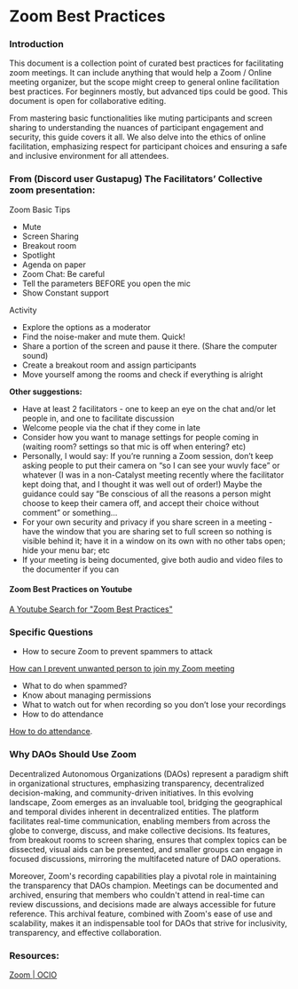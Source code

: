 # Zoom Best Practices

### Introduction

This document is a collection point of curated best practices for facilitating zoom meetings. It can include anything that would help a Zoom / Online meeting organizer, but the scope might creep to general online facilitation best practices. For beginners mostly, but advanced tips could be good. This document is open for collaborative editing.

From mastering basic functionalities like muting participants and screen sharing to understanding the nuances of participant engagement and security, this guide covers it all. We also delve into the ethics of online facilitation, emphasizing respect for participant choices and ensuring a safe and inclusive environment for all attendees.

### From (Discord user Gustapug) The Facilitators’ Collective zoom presentation:

Zoom Basic Tips

* Mute
* Screen Sharing
* Breakout room
* Spotlight
* Agenda on paper
* Zoom Chat: Be careful
* Tell the parameters BEFORE you open the mic
* Show Constant support

Activity

* Explore the options as a moderator
* Find the noise-maker and mute them. Quick!
* Share a portion of the screen and pause it there. (Share the computer sound)
* Create a breakout room and assign participants
* Move yourself among the rooms and check if everything is alright

**Other suggestions:**

* Have at least 2 facilitators - one to keep an eye on the chat and/or let people in, and one to facilitate discussion
* Welcome people via the chat if they come in late
* Consider how you want to manage settings for people coming in (waiting room? settings so that mic is off when entering? etc)
* Personally, I would say: If you’re running a Zoom session, don’t keep asking people to put their camera on “so I can see your wuvly face” or whatever (I was in a non-Catalyst meeting recently where the facilitator kept doing that, and I thought it was well out of order!) Maybe the guidance could say “Be conscious of all the reasons a person might choose to keep their camera off, and accept their choice without comment” or something…
* For your own security and privacy if you share screen in a meeting - have the window that you are sharing set to full screen so nothing is visible behind it; have it in a window on its own with no other tabs open; hide your menu bar; etc
* If your meeting is being documented, give both audio and video files to the documenter if you can

#### Zoom Best Practices on Youtube

[A Youtube Search for "Zoom Best Practices"](https://www.youtube.com/results?search\_query=zoom+best+practices+for+hosts)

### Specific Questions

* How to secure Zoom to prevent spammers to attack

[How can I prevent unwanted person to join my Zoom meeting](https://www.eduhk.hk/ocio/content/faq-how-can-i-prevent-unwanted-person-join-my-zoom-meeting)

* What to do when spammed?
* Know about managing permissions
* What to watch out for when recording so you don’t lose your recordings
* How to do attendance

[How to do attendance](https://www.eduhk.hk/ocio/content/faq-how-retrieve-attendance-list-zoom-meeting).

### Why DAOs Should Use Zoom

Decentralized Autonomous Organizations (DAOs) represent a paradigm shift in organizational structures, emphasizing transparency, decentralized decision-making, and community-driven initiatives. In this evolving landscape, Zoom emerges as an invaluable tool, bridging the geographical and temporal divides inherent in decentralized entities. The platform facilitates real-time communication, enabling members from across the globe to converge, discuss, and make collective decisions. Its features, from breakout rooms to screen sharing, ensures that complex topics can be dissected, visual aids can be presented, and smaller groups can engage in focused discussions, mirroring the multifaceted nature of DAO operations.

Moreover, Zoom's recording capabilities play a pivotal role in maintaining the transparency that DAOs champion. Meetings can be documented and archived, ensuring that members who couldn't attend in real-time can review discussions, and decisions made are always accessible for future reference. This archival feature, combined with Zoom's ease of use and scalability, makes it an indispensable tool for DAOs that strive for inclusivity, transparency, and effective collaboration.

### Resources:

[Zoom | OCIO](https://www.eduhk.hk/ocio/content/zoom)
